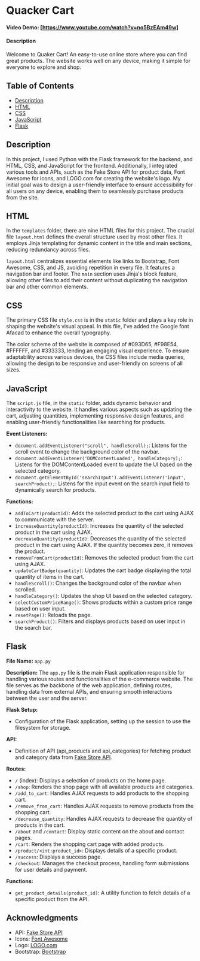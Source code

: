 # Quacker Cart
#### Video Demo: [https://www.youtube.com/watch?v=no5BzEAm49w]

#### Description

Welcome to Quaker Cart! An easy-to-use online store where you can find great products. The website works well on any device, making it simple for everyone to explore and shop.

## Table of Contents

- [Description](#description)
- [HTML](#html)
- [CSS](#css)
- [JavaScript](#javascript)
- [Flask](#flask)

## Description

In this project, I used Python with the Flask framework for the backend, and HTML, CSS, and JavaScript for the frontend. Additionally, I integrated various tools and APIs, such as the Fake Store API for product data, Font Awesome for icons, and LOGO.com for creating the website's logo. My initial goal was to design a user-friendly interface to ensure accessibility for all users on any device, enabling them to seamlessly purchase products from the site.

## HTML

In the `templates` folder, there are nine HTML files for this project. The crucial file `layout.html` defines the overall structure used by most other files. It employs Jinja templating for dynamic content in the title and main sections, reducing redundancy across files.

`layout.html` centralizes essential elements like links to Bootstrap, Font Awesome, CSS, and JS, avoiding repetition in every file. It features a navigation bar and footer. The `main` section uses Jinja's block feature, allowing other files to add their content without duplicating the navigation bar and other common elements.

## CSS

The primary CSS file `style.css` is in the `static` folder and plays a key role in shaping the website's visual appeal. In this file, I've added the Google font Afacad to enhance the overall typography.

The color scheme of the website is composed of #093D65, #F98E54, #FFFFFF, and #333333, lending an engaging visual experience. To ensure adaptability across various devices, the CSS files include media queries, allowing the design to be responsive and user-friendly on screens of all sizes.

## JavaScript

The `script.js` file, in the `static` folder, adds dynamic behavior and interactivity to the website. It handles various aspects such as updating the cart, adjusting quantities, implementing responsive design features, and enabling user-friendly functionalities like searching for products.

**Event Listeners:**

- `document.addEventListener("scroll", handleScroll);`: Listens for the scroll event to change the background color of the navbar.
- `document.addEventListener('DOMContentLoaded', handleCategory);`: Listens for the DOMContentLoaded event to update the UI based on the selected category.
- `document.getElementById('searchInput').addEventListener('input', searchProduct);`: Listens for the input event on the search input field to dynamically search for products.

**Functions:**

- `addToCart(productId)`: Adds the selected product to the cart using AJAX to communicate with the server.
- `increaseQuantity(productId)`: Increases the quantity of the selected product in the cart using AJAX.
- `decreaseQuantity(productId)`: Decreases the quantity of the selected product in the cart using AJAX. If the quantity becomes zero, it removes the product.
- `removeFromCart(productId)`: Removes the selected product from the cart using AJAX.
- `updateCartBadge(quantity)`: Updates the cart badge displaying the total quantity of items in the cart.
- `handleScroll()`: Changes the background color of the navbar when scrolled.
- `handleCategory()`: Updates the shop UI based on the selected category.
- `selectCustomPriceRange()`: Shows products within a custom price range based on user input.
- `resetPage()`: Reloads the page.
- `searchProduct()`: Filters and displays products based on user input in the search bar.

## Flask

**File Name:** `app.py`

**Description:** The `app.py` file is the main Flask application responsible for handling various routes and functionalities of the e-commerce website. The file serves as the backbone of the web application, defining routes, handling data from external APIs, and ensuring smooth interactions between the user and the server.

**Flask Setup:**

- Configuration of the Flask application, setting up the session to use the filesystem for storage.

**API:**

- Definition of API (api_products and api_categories) for fetching product and category data from [Fake Store API](https://fakestoreapi.com).

**Routes:**

- `/` (index): Displays a selection of products on the home page.
- `/shop`: Renders the shop page with all available products and categories.
- `/add_to_cart`: Handles AJAX requests to add products to the shopping cart.
- `/remove_from_cart`: Handles AJAX requests to remove products from the shopping cart.
- `/decrease_quantity`: Handles AJAX requests to decrease the quantity of products in the cart.
- `/about` and `/contact`: Display static content on the about and contact pages.
- `/cart`: Renders the shopping cart page with added products.
- `/product/<int:product_id>`: Displays details of a specific product.
- `/success`: Displays a success page.
- `/checkout`: Manages the checkout process, handling form submissions for user details and payment.

**Functions:**

- `get_product_details(product_id)`: A utility function to fetch details of a specific product from the API.

## Acknowledgments

- API: [Fake Store API](https://fakestoreapi.com/)
- Icons: [Font Awesome](https://fontawesome.com/)
- Logo: [LOGO.com](https://app.logo.com)
- Bootstrap: [Bootstrap](https://getbootstrap.com/)
